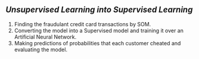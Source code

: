 *Unsupervised Learning into Supervised Learning*
------------------------------------------------
1. Finding the fraudulant credit card transactions by SOM.
2. Converting the model into a Supervised model and training it over an Artificial Neural Network.
3. Making predictions of probabilities that each customer cheated and evaluating the model.
